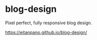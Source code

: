 # blog-design

Pixel perfect, fully responsive blog design.

https://eitanpano.github.io/blog-design/
